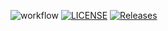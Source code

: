 ![workflow](https://github.com/edumidon16/sem/actions/workflows/main.yml/badge.svg)
[![LICENSE](https://img.shields.io/github/license/edumidon16/sem.svg?style=flat-square)](https://github.com/edumidon16/sem/blob/master/LICENSE)
[![Releases](https://img.shields.io/github/release/edumidon16/sem/all.svg?style=flat-square)](https://github.com/edumidon16/sem/releases)